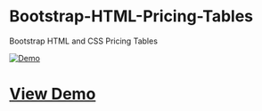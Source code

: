 # Bootstrap-HTML-Pricing-Tables
Bootstrap HTML and CSS Pricing Tables

[![Demo](https://www.tatwerat.com/demo/pricing-tables/screenshot-www.tatwerat.com-2022.10.24-13_47_27.jpg)](https://www.tatwerat.com/demo/pricing-tables)

# [View Demo](https://www.tatwerat.com/demo/pricing-tables)
